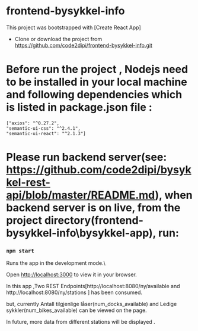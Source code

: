 # frontend-bysykkel-info

This project was bootstrapped with [Create React App]

- Clone or download the project from https://github.com/code2dipi/frontend-bysykkel-info.git 


# Before run the project , Nodejs need to be installed in your local machine and following dependencies which is listed in package.json file : 
    ["axios": "^0.27.2",
    "semantic-ui-css": "^2.4.1",
    "semantic-ui-react": "^2.1.3"]

 # Please run backend server(see:  https://github.com/code2dipi/bysykkel-rest-api/blob/master/README.md), when backend server is on live, from the project directory(frontend-bysykkel-info\bysykkel-app),  run:


### `npm start`

Runs the app in the development mode.\

Open [http://localhost:3000](http://localhost:3000) to view it in your browser.

In this app ,Two REST Endpoints[http://localhost:8080/ny/available and http://localhost:8080/ny/stations ] has been consumed.

but, currently Antall tilgjenlige låser(num_docks_available) and Ledige sykkler(num_bikes_available) can be viewed on the page.

In future, more data from different stations will be displayed . 
